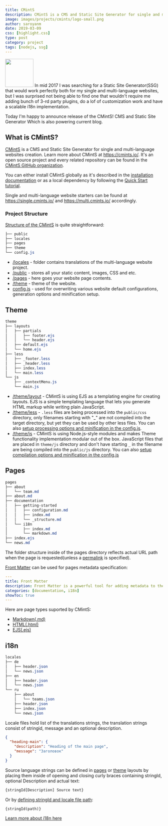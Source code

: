 ```yaml
---
title: CMintS
description: CMintS is a CMS and Static Site Generator for single and multi-language websites and blogs creation. Comprehensive i18n implementation, create themes using EJS, LESS and Modular JS, write content using Markdown and get TMS integration out of the box.
image: images/projects/cmints/logo-small.png
author: saroyanm
date: 2019-03-09
css: [highlight.css]
type: post
category: project
tags: [nodejs, ssg]
---
```


<img src="/images/projects/cmints/logo-small.png" class="right" width="90"> In
mid 2017 I was searching for a Static Site Generator(SSG) that would work
perfectly both for my single and multi-language websites, but I was surprised
not being able to find one that wouldn't require me adding bunch of 3-rd party
plugins, do a lof of customization work and have a scalable i18n implementation.

Today I'm happy to announce release of the CMintS! CMS and Static Site Generator
Which is also powering current blog.

## What is CMintS?

<a href="https://cmints.io/" target="_blank">CMintS</a> 
is a CMS and Static Site Generator for single and multi-language websites
creation. Learn more about CMintS at <a href="https://cmints.io/" target="_blank">https://cmints.io/</a>.
It's an open source project and every related repository can be found in the
<a href="https://github.com/cmints" target="_blank">CMintS GitHub organization</a>.

You can either install CMintS globally as it's described in the [installation
documentation](https://cmints.io/documentation) or as a local dependency by
following the <a href="https://cmints.io/en/quick-start" target="_blank">Quick Start tutorial</a>.

Single and multi-language website starters can be found at
<a href="https://single.cmints.io/" target="_blank">https://single.cmints.io/</a> and
<a href="https://multi.cmints.io/" target="_blank">https://multi.cmints.io/</a> accordingly.

### Project Structure

<a href="https://cmints.io/en/documentation/getting-started/structure" target="_blank">Structure of the CMintS</a> is quite straightforward:

```css
├── public
├── locales
├── pages
├── theme
└── config.js
```

- <a href="https://cmints.io/en/documentation/i18n/" target="_blank">/locales</a> -
  folder contains translations of the multi-language website project.
- <a href="https://cmints.io/en/documentation/getting-started/structure#public" target="_blank">/public</a> -
  stores all your static content, images, CSS and etc.
- <a href="https://cmints.io/en/documentation/pages/" target="_blank">/pages</a> -
  here goes your website page contents.
- <a href="https://cmints.io/en/documentation/themes" target="_blank">/theme</a> -
  theme of the website.
- <a href="https://cmints.io/en/documentation/getting-started/configuration" target="_blank">config.js</a> -
  used for overwriting various website default configurations, generation options and minification setup.

## Theme
```css
theme
├── layouts
│   ├── partials
│   │   ├── footer.ejs
│   │   └── header.ejs  
│   ├── default.ejs
│   └── home.ejs
├── less
│   ├── _footer.less
│   ├── _header.less
│   ├── index.less
│   └── main.less
└── js
    ├── _contextMenu.js
    └── main.js
```

- <a href="https://cmints.io/documentation/themes/ejs) (**EJS**" target="_blank">/theme/layout</a> -
  CMintS is using EJS as a templating engine for creating layouts. EJS is a
  simple templating language that lets you generate HTML markup while writing
  plain JavaScript.
- <a href="https://cmints.io/documentation/themes/less) (**LESS**" target="_blank">/theme/less</a> - 
  `.less` files are being processed into the `public/css` directory, only
  filenames starting with "_" are not compiled into the target directory, but
  yet they can be used by other less files. You can also
  <a href="https://cmints.io/documentation/getting-started/configuration#lessoptions" target="_blank">
  setup processing options and minification in the config.js</a>.
- <a href="https://cmints.io/documentation/themes/js-modules) (**Browserify**" target="_blank">/theme/js</a> -
  CMintS is using Node.js-style modules and makes Theme functionality
  implementation modular out of the box. JavaScript files that are placed in
  `theme/js` directory and don't have starting `_` in the filename are being
  compiled into the `public/js` directory. You can also
  <a href="https://cmints.io/documentation/getting-started/configuration#jsmoduleoptions" target="_blank">
  setup compilation options  and minification in the config.js
  </a>

## Pages

```css
pages
├── about
│   └── team.md
├── about.md
├── documentation
│   ├── getting-started
│   │   ├── configuration.md
│   │   ├── index.md
│   │   └── _structure.md
│   └── i18n
│       ├── index.md
│       └── markdown.md
├── index.ejs
└── news.md
```

The folder structure inside of the pages directory reflects actual URL path when
the page is requested(unless a
<a href="https://cmints.io/documentation/pages/frontmatter#permalinks" target="_blank">permalink</a> is
specified).

[Front Matter](https://cmints.io/documentation/pages/frontmatter) can be used
for pages metadata specification:

```yaml
---
title: Front Matter
description: Front Matter is a powerful tool for adding metadata to the pages
categories: [documentation, i18n]
showToc: true
---
```

Here are page types suported by CMintS:

- <a href="https://cmints.io/documentation/pages#markdown" target="_blank">Markdown(.md)</a>
- <a href="https://cmints.io/documentation/pages#html" target="_blank">HTML(.html)</a>
- <a href="https://cmints.io/documentation/pages#ejs" target="_blank">EJS(.ejs)</a>

## i18n

```css
locales
├── de
│   ├── header.json
│   └── news.json
├── en
│   ├── header.json
│   └── news.json
└── ru
    ├── about
    │   └── teams.json
    ├── header.json
    ├── index.json
    └── news.json
```

Locale files hold list of the translations strings, the translation strings
consist of stringid, message and an optional description.

```json
{
  "heading-main": {
    "description": "Heading of the main page",
    "message": "Заголовок"
  }
}
```

Source language strings can be defined in
<a href="https://cmints.io/en/documentation/i18n/pages" target="_blank">pages</a>
or
<a href="https://cmints.io/en/documentation/i18n/theme" target="_blank">theme</a>
layouts by placing them inside of opening and closing curly braces containing
stringId, optional Description and actual text:

```js
{stringId[Description] Source text}
```

Or by <a href="https://cmints.io/documentation/i18n/#defining-path" target="_blank">
defining stringId and locale file path</a>:

```
{stringId(path)}
```

<a href="https://cmints.io/documentation/i18n/" target="_blank">Learn more about i18n here</a>
